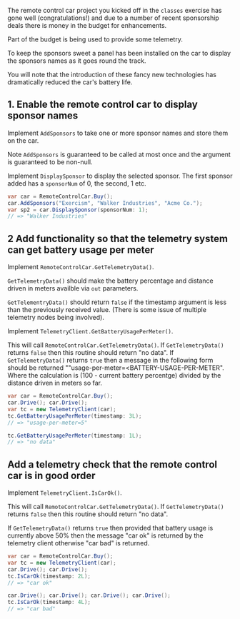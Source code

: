 The remote control car project you kicked off in the `classes` exercise has gone well (congratulations!) and due to a number of recent sponsorship deals there is money in the budget for enhancements.

Part of the budget is being used to provide some telemetry.

To keep the sponsors sweet a panel has been installed on the car to display the sponsors names as it goes round the track.

You will note that the introduction of these fancy new technologies has dramatically reduced the car's battery life.

## 1. Enable the remote control car to display sponsor names

Implement `AddSponsors` to take one or more sponsor names and store them on the car.

Note `AddSponsors` is guaranteed to be called at most once and the argument is guaranteed to be non-null.

Implement `DisplaySponsor` to display the selected sponsor. The first sponsor added has a `sponsorNum` of 0, the second, 1 etc.

```csharp
var car = RemoteControlCar.Buy();
car.AddSponsors("Exercism", "Walker Industries", "Acme Co.");
var sp2 = car.DisplaySponsor(sponsorNum: 1);
// => "Walker Industries"
```

## 2 Add functionality so that the telemetry system can get battery usage per meter

Implement `RemoteControlCar.GetTelemetryData()`.

`GetTelemetryData()` should make the battery percentage and distance driven in meters availble via `out` parameters.

`GetTelementryData()` should return `false` if the timestamp argument is less than the previously received value. (There is some issue of multiple telemetry nodes being involved).

Implement `TelemetryClient.GetBatteryUsagePerMeter()`.

This will call `RemoteControlCar.GetTelemetryData()`. If `GetTelemetryData()` returns `false` then this routine should return "no data". If `GetTelemetryData()` returns `true` then a message in the following form should be returned ""usage-per-meter=<BATTERY-USAGE-PER-METER". Where the calculation is (100 - current battery percentge) divided by the distance driven in meters so far.

```csharp
var car = RemoteControlCar.Buy();
car.Drive(); car.Drive();
var tc = new TelemetryClient(car);
tc.GetBatteryUsagePerMeter(timestamp: 3L);
// => "usage-per-meter=5"

tc.GetBatteryUsagePerMeter(timestamp: 1L);
// => "no data"
```

## Add a telemetry check that the remote control car is in good order

Implement `TelemetryClient.IsCarOk()`.

This will call `RemoteControlCar.GetTelemetryData()`. If `GetTelemetryData()` returns `false` then this routine should return "no data".

If `GetTelemetryData()` returns `true` then provided that battery usage is currently above 50% then the message "car ok" is returned by the telemetry client otherwise "car bad" is returned.

```csharp
var car = RemoteControlCar.Buy();
var tc = new TelemetryClient(car);
car.Drive(); car.Drive();
tc.IsCarOk(timestamp: 2L);
// => "car ok"

car.Drive(); car.Drive(); car.Drive(); car.Drive();
tc.IsCarOk(timestamp: 4L);
// => "car bad"
```
